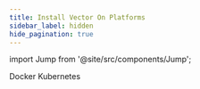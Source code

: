 ```yaml
---
title: Install Vector On Platforms
sidebar_label: hidden
hide_pagination: true
---
```




import Jump from '@site/src/components/Jump';

<Jump to="/docs/setup/installation/platforms/docker/">Docker</Jump>
<Jump to="/docs/setup/installation/platforms/kubernetes/">Kubernetes</Jump>


